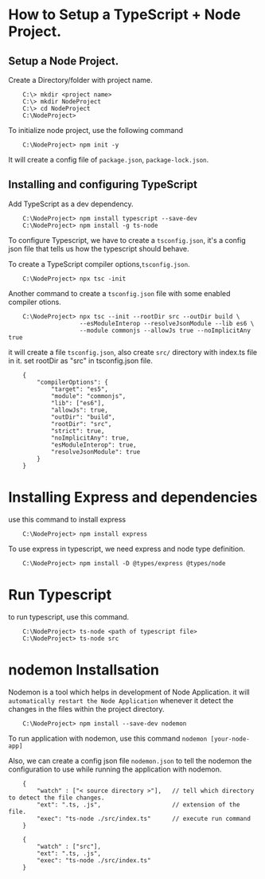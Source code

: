 
# How to Setup a TypeScript + Node Project.

## Setup a Node Project.
Create a Directory/folder with project name.
```
    C:\> mkdir <project name>
    C:\> mkdir NodeProject
    C:\> cd NodeProject
    C:\NodeProject>
```
To initialize node project, use the following command
```
    C:\NodeProject> npm init -y
```

It will create a config file of `package.json`, `package-lock.json`.

##  Installing and configuring TypeScript
Add TypeScript as a dev dependency.
```
    C:\NodeProject> npm install typescript --save-dev
    C:\NodeProject> npm install -g ts-node
```

To configure Typescript, we have to create a `tsconfig.json`, it's a config json file that tells us how the typescript should behave.

To create a TypeScript compiler options,`tsconfig.json`.
```
    C:\NodeProject> npx tsc -init
```
Another command to create a `tsconfig.json` file with some enabled compiler otions.

```
    C:\NodeProject> npx tsc --init --rootDir src --outDir build \
                    --esModuleInterop --resolveJsonModule --lib es6 \
                    --module commonjs --allowJs true --noImplicitAny true
```

it will create a file `tsconfig.json`, also create `src/` directory with index.ts file in it. set rootDir as "src" in tsconfig.json file. 
```
    {
        "compilerOptions": {
            "target": "es5",                          
            "module": "commonjs",                    
            "lib": ["es6"],                     
            "allowJs": true,
            "outDir": "build",                          
            "rootDir": "src",
            "strict": true,         
            "noImplicitAny": true,
            "esModuleInterop": true,
            "resolveJsonModule": true
        }
    }
```

# Installing Express and dependencies

use this command to install express
```
    C:\NodeProject> npm install express
```
To use express in typescript, we need express and node type definition.

```
    C:\NodeProject> npm install -D @types/express @types/node
```

# Run Typescript
to run typescript, use this command.
```
    C:\NodeProject> ts-node <path of typescript file>
    C:\NodeProject> ts-node src 
```

# nodemon Installsation
Nodemon is a tool which helps in development of Node Application.
it will `automatically restart the Node Application` whenever it detect the changes in the files within the project directory.

```
    C:\NodeProject> npm install --save-dev nodemon
```
To run application with nodemon, use this command `nodemon [your-node-app]`

Also, we can create a config json file `nodemon.json` to tell the nodemon the configuration to use while running the application with nodemon.

```
    {
        "watch" : ["< source directory >"],   // tell which directory to detect the file changes.
        "ext": ".ts, .js",                    // extension of the file.
        "exec": "ts-node ./src/index.ts"      // execute run command 
    }

    {
        "watch" : ["src"],
        "ext": ".ts, .js",
        "exec": "ts-node ./src/index.ts"
    }
```
